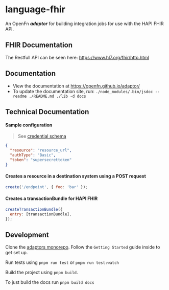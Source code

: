 # language-fhir

An OpenFn **_adaptor_** for building integration jobs for use with the HAPI FHIR
API.

## FHIR Documentation

The Restfull API can be seen here: https://www.hl7.org/fhir/http.html

## Documentation

- View the documentation at https://openfn.github.io/adaptor/
- To update the documentation site, run:
  `./node_modules/.bin/jsdoc --readme ./README.md ./lib -d docs`

## Technical Documentation

#### Sample configuration

> See
> [credential schema ](https://github.com/OpenFn/adaptors/tree/main/packages/fhir/credential-schema.json)

```json
{
  "resource": "resource_url",
  "authType": "Basic",
  "token": "supersecrettoken"
}
```

#### Creates a resource in a destination system using a POST request

```js
create('/endpoint', { foo: 'bar' });
```

#### Creates a transactionBundle for HAPI FHIR

```js
createTransactionBundle({
  entry: [transactionBundle],
});
```

## Development

Clone the [adaptors monorepo](https://github.com/OpenFn/adaptors). Follow the
`Getting Started` guide inside to get set up.

Run tests using `pnpm run test` or `pnpm run test:watch`

Build the project using `pnpm build`.

To just build the docs run `pnpm build docs`
